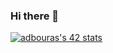 ### Hi there 👋

<!--
**42-adbouras/42-adbouras** is a ✨ _special_ ✨ repository because its `README.md` (this file) appears on your GitHub profile.

Here are some ideas to get you started:

- 🔭 I’m currently working on ...
- 🌱 I’m currently learning ...
- 👯 I’m looking to collaborate on ...
- 🤔 I’m looking for help with ...
- 💬 Ask me about ...
- 📫 How to reach me: ...
- 😄 Pronouns: ...
- ⚡ Fun fact: ...
-->

[![adbouras's 42 stats](https://badge.mediaplus.ma/darkblue/adbouras?UM6P=off)](https://github.com/oakoudad/badge42)
